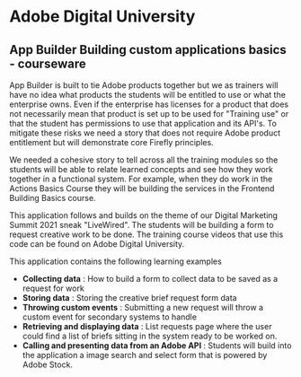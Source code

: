# Adobe Digital University
## App Builder Building custom applications basics - courseware

App Builder is built to tie Adobe products together but we as trainers will have no idea what products the students will be entitled to use or what the enterprise owns.   Even if the enterprise has licenses for a product that does not necessarily mean that product is set up to be used for "Training use" or that the student has permissions to use that application and its API's.  To mitigate these risks we need a story that does not require Adobe product entitlement but will demonstrate core Firefly principles.

We needed a cohesive story to tell across all the training modules so the students will be able to relate learned concepts and see how they work together in a functional system.  For example, when they do work in the Actions Basics Course they will be building the services in the Frontend Building Basics course. 

This application follows and builds on the theme of our Digital Marketing Summit 2021 sneak "LiveWired".  The students will be building a form to request creative work to be done.  The training course videos that use this code can be found on Adobe Digital University. 

This application contains the following learning examples 
- **Collecting data** : How to build a form to collect data to be saved as a request for work
- **Storing data** : Storing the creative brief request form data
- **Throwing custom events** : Submitting a new request will throw a custom event for secondary systems to handle
- **Retrieving and displaying data** : List requests page where the user could find a list of briefs sitting in the system ready to be worked on.
- **Calling and presenting data from an Adobe API** : Students will build into the application a image search and select form that is powered by Adobe Stock. 

